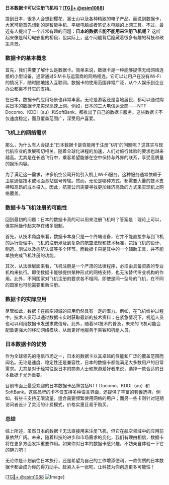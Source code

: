 **日本数据卡可以注册飞机吗？[[TG💪+ @esim1088](https://t.me/s/esim1088)]**

提到日本，很多人会想到樱花、富士山以及各种精致的电子产品。而说到数据卡，大家可能首先想到的是智能手机、平板电脑或者笔记本电脑的上网工具。不过，最近有人提出了一个非常有趣的问题：**日本的数据卡能不能用来注册飞机呢？** 这听起来像是科幻电影里的桥段，但实际上，这个问题背后隐藏着很多有趣的科技和政策背景。

### 数据卡的基本概念

首先，我们需要了解什么是数据卡。简单来说，数据卡是一种能够提供无线网络连接的小型设备，通常通过SIM卡与运营商的网络相连。它可以让用户在没有Wi-Fi的情况下，随时随地接入互联网。数据卡的使用范围非常广泛，从个人娱乐到企业办公都离不开它的支持。

在日本，数据卡的应用场景也非常丰富。无论是游客还是当地居民，都可以通过购买日本的数据卡来实现高速上网。例如，日本的三大电信运营商——NTT Docomo、KDDI（au）和SoftBank，都推出了自己的数据卡服务。这些数据卡不仅速度稳定，而且覆盖范围广，深受用户喜爱。

### 飞机上的网络需求

那么，为什么有人会提出“日本数据卡是否能用于注册飞机”的问题呢？这其实与现代航空业的发展密切相关。随着全球化进程的加速，人们对旅行体验的要求也越来越高。尤其是在长途飞行中，乘客希望能够在空中保持与外界的联系，享受高质量的娱乐内容。

为了满足这一需求，许多航空公司开始引入机上Wi-Fi服务。这种服务通常依赖于卫星通信技术或地面基站信号传输。然而，无论是哪种方式，都需要大量的技术支持和高昂的成本投入。因此，航空公司需要寻找更加经济高效的方式来实现机上网络覆盖。

### 数据卡与飞机注册的可能性

回到最初的问题：日本的数据卡真的可以用来注册飞机吗？答案是：理论上可以，但实际操作起来存在诸多限制。

首先，从技术角度来看，数据卡本身只是一个终端设备，它并不能直接参与到飞机的运行管理中。飞机的注册涉及到复杂的航空法规和技术标准，包括飞机的设计、制造、测试以及适航认证等多个环节。而数据卡只是其中的一个辅助工具，并不能单独完成飞机注册的功能。

其次，从法律层面来看，飞机注册是一个严肃的法律程序，必须由具备资质的专业机构来执行。即使数据卡能够提供某种形式的网络支持，也无法替代专业机构的作用。此外，不同国家对飞机注册的要求各不相同，即使是同一型号的飞机，在不同的国家也可能需要重新注册。

### 数据卡的实际应用

尽管如此，数据卡在航空领域的应用仍然具有一定的潜力。例如，在飞机维护过程中，技术人员可以通过数据卡实时获取最新的技术资料；在紧急情况下，机组人员也可以利用数据卡发送求救信号。此外，随着5G技术的普及，未来的飞机可能会配备更强大的移动网络模块，从而更好地服务于乘客和机组人员。

### 日本数据卡的优势

作为全球领先的电信市场之一，日本的数据卡以其卓越的性能和广泛的覆盖范围而闻名。无论是速度、稳定性还是兼容性，日本的数据卡都能满足大多数用户的日常需求。尤其是对于经常往返日本的商务人士和旅游爱好者来说，选择一款合适的日本数据卡尤为重要。

目前市面上最受欢迎的日本数据卡品牌包括NTT Docomo、KDDI（au）和SoftBank。这些品牌的卡不仅支持多种语言界面，还提供了丰富的套餐选择。例如，有些卡支持无限流量，适合需要频繁使用网络的用户；而另一些卡则针对短期访问者设计了灵活的计费模式，价格实惠且易于购买。

### 总结

综上所述，虽然日本的数据卡无法直接用来注册飞机，但它在航空领域中的应用前景依然广阔。未来，随着科技的进步和市场需求的变化，我们有理由相信，数据卡将在更多方面发挥重要作用。如果你对日本的数据卡感兴趣，不妨亲自体验一下它的魅力吧！

无论你是计划前往日本旅行，还是希望为自己的工作增添便利，一款优质的日本数据卡都会成为你的得力助手。赶紧入手一张吧，让科技为你创造更多可能性！

[[TG💪+ @esim1088](https://t.me/s/esim1088) ![Image](https://i.postimg.cc/4NQfJmqS/Snipaste-2025-05-13-00-14-12.png)]